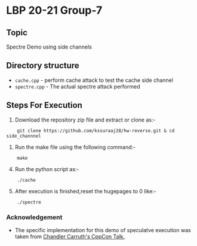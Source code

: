# LBP 20-21 Group-7

## Topic
Spectre Demo using side channels

## Directory structure 

- `cache.cpp` - perform cache attack to test the cache side channel
- `spectre.cpp` - The actual spectre attack performed 


## Steps For Execution
1. Download the repository zip file and extract or clone as:-
```
    git clone https://github.com/kssuraaj28/hw-reverse.git & cd side_channnel
``` 
1.  Run the make file using the following command:-
```
    make 
```
4. Run the python script as:-
```
    ./cache
```
5. After execution is finished,reset the hugepages to 0 like:-
```
    ./spectre
``` 
### Acknowledgement
- The specific implementation for this demo of speculatve execution was taken from [Chandler Carruth's CppCon Talk.](https://www.youtube.com/watch?v=_f7O3IfIR2k)
